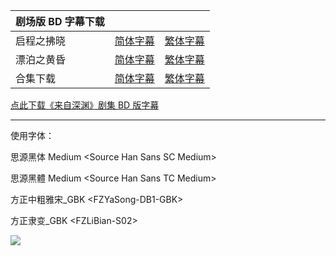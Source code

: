 | 剧场版 BD 字幕下载 |                                                              |                                                              |
| ------------------ | ------------------------------------------------------------ | ------------------------------------------------------------ |
| 启程之拂晓         | [简体字幕](https://github.com/tastysugar/SweetSub-source/raw/master/Made%20in%20Abyss%20Compendium%20Films/%5BSweetSub%5D%20Made%20in%20Abyss%20-%20Journey's%20Dawn.chs.ass) | [繁体字幕](https://github.com/tastysugar/SweetSub-source/raw/master/Made%20in%20Abyss%20Compendium%20Films/%5BSweetSub%5D%20Made%20in%20Abyss%20-%20Journey's%20Dawn.chs.ass) |
| 漂泊之黄昏         | [简体字幕](https://raw.githubusercontent.com/tastysugar/SweetSub-source/master/Made%20in%20Abyss%20Compendium%20Films/%5BSweetSub%5D%20Made%20in%20Abyss%20-%20Wandering%20Twilight.chs.ass) | [繁体字幕](https://raw.githubusercontent.com/tastysugar/SweetSub-source/master/Made%20in%20Abyss%20Compendium%20Films/%5BSweetSub%5D%20Made%20in%20Abyss%20-%20Wandering%20Twilight.chs.ass) |
| 合集下载           | [简体字幕](https://raw.githubusercontent.com/tastysugar/SweetSub-source/master/Made%20in%20Abyss%20Compendium%20Films/%5BSweetSub%5D%20Made%20in%20Abyss%20Compendium%20Films.chs.zip) | [繁体字幕](https://raw.githubusercontent.com/tastysugar/SweetSub-source/master/Made%20in%20Abyss%20Compendium%20Films/%5BSweetSub%5D%20Made%20in%20Abyss%20Compendium%20Films.cht.zip) |

[点此下载《来自深渊》剧集 BD 版字幕](https://github.com/tastysugar/SweetSub-source/tree/master/Made%20in%20Abyss)

------

使用字体：

思源黑体 Medium \<Source Han Sans SC Medium>

思源黑體 Medium \<Source Han Sans TC Medium>

方正中粗雅宋\_GBK \<FZYaSong-DB1-GBK>

方正隶变\_GBK \<FZLiBian-S02>

![](https://i.loli.net/2020/04/30/Suix72ajOhNtVwn.jpg)
